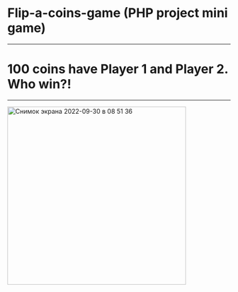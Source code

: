 # Flip-a-coins-game (PHP project mini game)
_________________________________________________
# 100 coins have Player 1 and Player 2. Who win?!
_________________________________________________
<img width="403" alt="Снимок экрана 2022-09-30 в 08 51 36" src="https://user-images.githubusercontent.com/103481753/193199823-b055aab4-6ce3-4702-8f3d-6519bf7d7eae.png">
